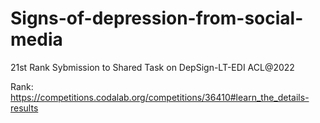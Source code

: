# Signs-of-depression-from-social-media
21st Rank Sybmission to Shared Task on DepSign-LT-EDI ACL@2022

Rank: https://competitions.codalab.org/competitions/36410#learn_the_details-results
